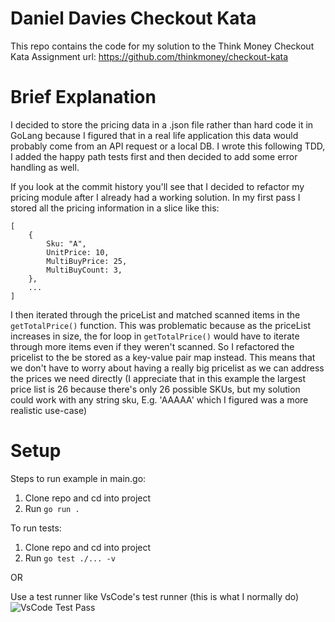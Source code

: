 # Daniel Davies Checkout Kata
This repo contains the code for my solution to the Think Money Checkout Kata
Assignment url: https://github.com/thinkmoney/checkout-kata

# Brief Explanation
I decided to store the pricing data in a .json file rather than hard code it in GoLang because I figured that in a real life application this data would probably come from an API request or a local DB. I wrote this following TDD, I added the happy path tests first and then decided to add some error handling as well.

If you look at the commit history you'll see that I decided to refactor my pricing module after I already had a working solution. In my first pass I stored all the pricing information in a slice like this:

```
[
    {
        Sku: "A",
        UnitPrice: 10,
        MultiBuyPrice: 25,
        MultiBuyCount: 3,
    },
    ...
]
```

I then iterated through the priceList and matched scanned items in the ```getTotalPrice()``` function. This was problematic because as the priceList increases in size, the for loop in ```getTotalPrice()``` would have to iterate through more items even if they weren't scanned. So I refactored the pricelist to the be stored as a key-value pair map instead. This means that we don't have to worry about having a really big pricelist as we can address the prices we need directly (I appreciate that in this example the largest price list is 26 because there's only 26 possible SKUs, but my solution could work with any string sku, E.g. 'AAAAA' which I figured was a more realistic use-case)

# Setup
Steps to run example in main.go:
1. Clone repo and cd into project
2. Run ```go run .```

To run tests:
1. Clone repo and cd into project
2. Run ```go test ./... -v```

OR

Use a test runner like VsCode's test runner (this is what I normally do)
![VsCode Test Pass](https://i.imgur.com/kvdAXSb.png)